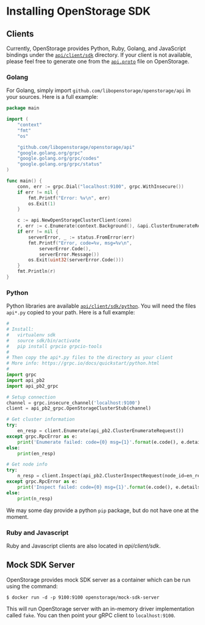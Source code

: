 # Installing OpenStorage SDK

## Clients
Currently, OpenStorage provides Python, Ruby, Golang, and JavaScript bindings
under the [`api/client/sdk`](https://github.com/libopenstorage/openstorage/tree/master/api/client/sdk)
directory. If your client is not available, please feel free to generate one
from the [`api.proto`](https://github.com/libopenstorage/openstorage/blob/master/api/api.proto)
file on OpenStorage.

### Golang
For Golang, simply import `github.com/libopenstorage/openstorage/api` in your
sources. Here is a full example:

```go
package main

import (
    "context"
    "fmt"
    "os"

    "github.com/libopenstorage/openstorage/api"
    "google.golang.org/grpc"
    "google.golang.org/grpc/codes"
	"google.golang.org/grpc/status"
)

func main() {
    conn, err := grpc.Dial("localhost:9100", grpc.WithInsecure())
    if err != nil {
        fmt.Printf("Error: %v\n", err)
        os.Exit(1)
    }

    c := api.NewOpenStorageClusterClient(conn)
    r, err := c.Enumerate(context.Background(), &api.ClusterEnumerateRequest{})
    if err != nil {
        serverError, _ := status.FromError(err)
        fmt.Printf("Error, code=%v, msg=%v\n",
            serverError.Code(),
            serverError.Message())
        os.Exit(uint32(serverError.Code()))
    }
    fmt.Println(r)
}
```

### Python
Python libraries are available [`api/client/sdk/python`](https://github.com/libopenstorage/openstorage/tree/master/api/client/sdk).
You will need the files `api*.py` copied to your path.  Here is a full example:

```python
#
# Install:
#   virtualenv sdk
#   source sdk/bin/activate
#   pip install grpcio grpcio-tools
#
# Then copy the api*.py files to the directory as your client
# More info: https://grpc.io/docs/quickstart/python.html
#
import grpc
import api_pb2
import api_pb2_grpc

# Setup connection
channel = grpc.insecure_channel('localhost:9100')
client = api_pb2_grpc.OpenStorageClusterStub(channel)

# Get cluster information
try:
    en_resp = client.Enumerate(api_pb2.ClusterEnumerateRequest())
except grpc.RpcError as e:
    print('Enumerate failed: code={0} msg={1}'.format(e.code(), e.details()))
else:
    print(en_resp)

# Get node info
try:
    n_resp = client.Inspect(api_pb2.ClusterInspectRequest(node_id=en_resp.cluster.nodes[0].id))
except grpc.RpcError as e:
    print('Inspect failed: code={0} msg={1}'.format(e.code(), e.details()))
else:
    print(n_resp)
```

We may some day provide a python `pip` package, but do not have one at the moment.

### Ruby and Javascript
Ruby and Javascript clients are also located in _api/client/sdk_.

## Mock SDK Server
OpenStorage provides mock SDK server as a container which can be run using the
command:

```
$ docker run -d -p 9100:9100 openstorage/mock-sdk-server
```

This will run OpenStorage server with an in-memory driver implementation called
`fake`. You can then point your gRPC client to `localhost:9100`.
